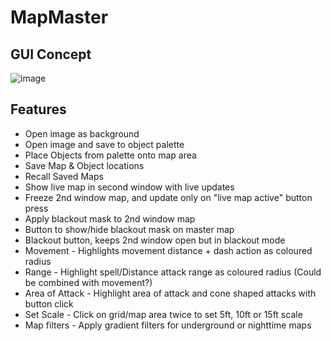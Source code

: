 # MapMaster


## GUI Concept

![image](https://user-images.githubusercontent.com/97303986/182613180-b6b04986-23dd-40ca-b5b4-4d873431d7eb.png)



## Features

- Open image as background
- Open image and save to object palette
- Place Objects from palette onto map area
- Save Map & Object locations
- Recall Saved Maps
- Show live map in second window with live updates
- Freeze 2nd window map, and update only on "live map active" button press
- Apply blackout mask to 2nd window map
- Button to show/hide blackout mask on master map
- Blackout button, keeps 2nd window open but in blackout mode
- Movement - Highlights movement distance + dash action as coloured radius
- Range - Highlight spell/Distance attack range as coloured radius (Could be combined with movement?)
- Area of Attack - Highlight area of attack and cone shaped attacks with button click
- Set Scale - Click on grid/map area twice to set 5ft, 10ft or 15ft scale
- Map filters - Apply gradient filters for underground or nighttime maps




 
